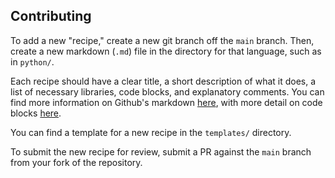 ## Contributing

To add a new "recipe," create a new git branch off the `main` branch. Then, create a new markdown (`.md`) file in the directory for that language, such as in `python/`.  

Each recipe should have a clear title, a short description of what it does, a list of necessary libraries, code blocks, and explanatory comments. You can find more information on Github's markdown [here](https://docs.github.com/en/free-pro-team@latest/github/writing-on-github/basic-writing-and-formatting-syntax), with more detail on code blocks [here](https://docs.github.com/en/free-pro-team@latest/github/writing-on-github/creating-and-highlighting-code-blocks).

You can find a template for a new recipe in the `templates/` directory. 

To submit the new recipe for review, submit a PR against the `main` branch from your fork of the repository. 

